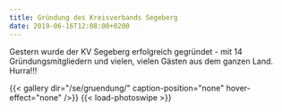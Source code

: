 ```yaml
---
title: Gründung des Kreisverbands Segeberg
date: 2019-06-16T12:08:00+0200
---
```


Gestern wurde der KV Segeberg erfolgreich gegründet - mit 14 Gründungsmitgliedern und vielen, vielen Gästen aus dem ganzen Land. Hurra!!! 

{{< gallery dir="/se/gruendung/" caption-position="none" hover-effect="none" />}}
{{< load-photoswipe >}}
